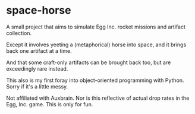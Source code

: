 # space-horse
A small project that aims to simulate Egg Inc. rocket missions and artifact collection.

Except it involves yeeting a (metaphorical) horse into space, and it brings back one artifact at a time.

And that some craft-only artifacts can be brought back too, but are exceedingly rare instead.


This also is my first foray into object-oriented programming with Python. Sorry if it's a little messy.

Not affiliated with Auxbrain. Nor is this reflective of actual drop rates in the Egg, Inc. game. This is only for fun.
